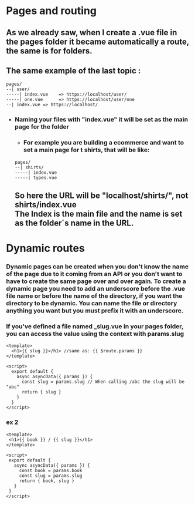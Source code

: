 # Pages and routing
## As we already saw, when I create a .vue file in the pages folder it became automatically a route, the same is for folders.

## The same example of the last topic : 
````
pages/                    
--| user/
-----| index.vue    => https://localhost/user/ 
-----| one.vue      => https://localhost/user/one 
--| index.vue => https://localhost/
````

- ### Naming your files with "index.vue" it will be set as the main page for the folder
    * ### For example you are building a ecommerce and want to set a main page for t shirts, that will be like:
    ````
    pages/  
    --| shirts/
    -----| index.vue 
    -----| types.vue 
    ````
    ## So here the URL will be "localhost/shirts/", not shirts/index.vue <br> The Index is the main file and the name is set as the folder´s name in the URL.

# Dynamic routes
### Dynamic pages can be created when you don't know the name of the page due to it coming from an API or you don't want to have to create the same page over and over again. To create a dynamic page you need to add an underscore before the .vue file name or before the name of the directory, if you want the directory to be dynamic. You can name the file or directory anything you want but you must prefix it with an underscore.

### If you've defined a file named _slug.vue in your pages folder, you can access the value using the context with params.slug

````
<template>
  <h1>{{ slug }}</h1> //same as: {{ $route.params }}
</template>

<script>
  export default {
    async asyncData({ params }) {
      const slug = params.slug // When calling /abc the slug will be "abc"
      return { slug }
    }
  }
</script>
````
 ### ex 2
 ````
 <template>
  <h1>{{ book }} / {{ slug }}</h1>
</template>

<script>
  export default {
    async asyncData({ params }) {
      const book = params.book
      const slug = params.slug
      return { book, slug }
    }
  }
</script>
